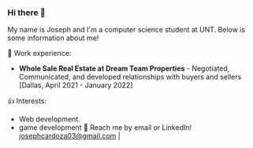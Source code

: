 ### Hi there 👋
My name is Joseph and I'm a computer science student at UNT. Below is some information about me!

💼 Work experience: <br>
- **Whole Sale Real Estate at Dream Team Properties** - Negotiated, Communicated, and developed relationships with buyers and sellers [Dallas, April 2021 - January 2022]

👍 Interests:
- Web development.
- game development 
💬 Reach me by email or LinkedIn! josephcardoza03@gmail.com | 
